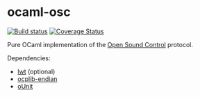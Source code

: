 ocaml-osc
=========

[![Build status](https://travis-ci.org/johnelse/ocaml-osc.png?branch=master)](https://travis-ci.org/johnelse/ocaml-osc)
[![Coverage Status](https://coveralls.io/repos/johnelse/ocaml-osc/badge.svg?branch=master&service=github)](https://coveralls.io/github/johnelse/ocaml-osc?branch=master)

Pure OCaml implementation of the
[Open Sound Control](http://opensoundcontrol.org/) protocol.

Dependencies:

* [lwt](http://ocsigen.org/lwt/) (optional)
* [ocplib-endian](https://github.com/OCamlPro/ocplib-endian)
* [oUnit](http://ounit.forge.ocamlcore.org/)
